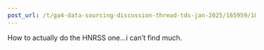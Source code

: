 ```yaml
---
post_url: /t/ga4-data-sourcing-discussion-thread-tds-jan-2025/165959/186
---
```

How to actually do the HNRSS one…i can’t find much.